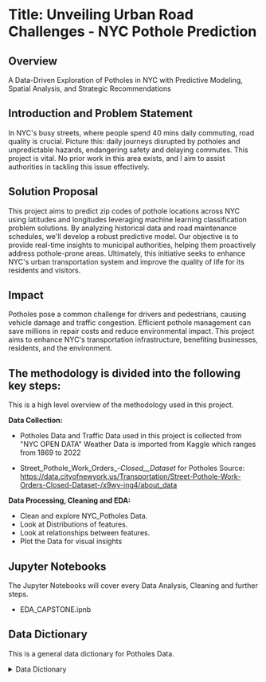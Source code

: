 # Title: Unveiling Urban Road Challenges - NYC Pothole Prediction

## Overview 
A Data-Driven Exploration of Potholes in NYC with Predictive Modeling, Spatial Analysis, and Strategic Recommendations

## Introduction and Problem Statement
In NYC's busy streets, where people spend 40 mins daily commuting, road quality is crucial. Picture this: daily journeys disrupted by potholes and unpredictable hazards, endangering safety and delaying commutes. This project is vital. No prior work in this area exists, and I aim to assist authorities in tackling this issue effectively.

## Solution Proposal
This project aims to predict zip codes of pothole locations across NYC using latitudes and longitudes leveraging machine learning classification problem solutions. 
By analyzing historical data and road maintenance schedules, we'll develop a robust predictive model. Our objective is to provide real-time insights to municipal authorities, helping them proactively address pothole-prone areas. Ultimately, this initiative seeks to enhance NYC's urban transportation system and improve the quality of life for its residents and visitors.

## Impact
Potholes pose a common challenge for drivers and pedestrians, causing vehicle damage and traffic congestion. Efficient pothole management can save millions in repair costs and reduce environmental impact. This project aims to enhance NYC's transportation infrastructure, benefiting businesses, residents, and the environment.
 
 ## The methodology is divided into the following key steps:
This is a high level overview of the methodology used in this project.

 **Data Collection:**
   * Potholes Data and Traffic Data used in this project is collected from "NYC OPEN DATA"
     Weather Data is imported from Kaggle which ranges from 1869 to 2022

   - Street_Pothole_Work_Orders_-_Closed__Dataset_ for Potholes
     Source: https://data.cityofnewyork.us/Transportation/Street-Pothole-Work-Orders-Closed-Dataset-/x9wy-ing4/about_data

 **Data Processing, Cleaning and EDA:**
   - Clean and explore NYC_Potholes Data.
   - Look at Distributions of features.
   - Look at relationships between features.
   - Plot the Data for visual insights

## Jupyter Notebooks 

The Jupyter Notebooks will cover every Data Analysis, Cleaning and further steps.

 - EDA_CAPSTONE.ipnb

## Data Dictionary
This is a general data dictionary for Potholes Data. 
<details>
  <summary>Data Dictionary</summary>

- **FID:** Object, Unique Identifier of the Table.
- **Shape** Geometry, Polyline
- **DefNum:** Text, Defect Number.
- **InitBy:** Text, The unit that initiated the service action
- **HouseNum:** Text, House or building number on the street (for reports using exact address      locations)
- **OFT:** Text, OFT = On – From – To
NYC DOT values to describe a block segment (a six-byte code consisting of borough and five digit street code)
- **OnFaceName:** Text, Pothole Location: Main Street
- **OnPrimName:** Text, Pothole Location: Main Street’s Primary Name
- **FrmPrimNam:** Text, Pothole Location: From Street
- **ToPrimName:** Text, Pothole Location: To Street
- **SpecLoc:** Text, Defect Specific Location
- **Boro:** Text, Borough Code
   B – Brooklyn
   X – Bronx
   M – Manhattan Q – Queens
   S – Staten Island
- **Source:** Text, Origin of the Report
   CB – Community Board 
   CEN – Central, 40 Worth 
   COR – Correspondence 
   CTZ – Citizen
   DEP – Department of Environmental Protection 
   HIQ – HIQA
   KBO – Boro Office, Brooklyn MAP – Map
   MBO – Boro Office, Manhattan 
   OFF – Official
   OSE – Office of Special Events 
   OTH – Other
   PCT – Police PCT
   POL – Political Office HOL
   QBO – Boro Office, Queens 
   RAD – Radio Room
   RFU – Referral Unit
   SBO – Boro Office, Staten Island 
   TRF – Traffic Communications 
   XBO – Boro Office, Bronx
   YRD – Yard
- **RepStatus:** Text, Street Pothole Repair Status
   XCL = Closed
- **RptDate:** Date, Date the street pothole was reported
- **RptClosed:** Date, Date the street pothole report was closed
- **Shape_Leng:** Double, Length of Polyline in Feet

</details>
 


